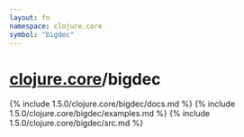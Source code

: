 ```yaml
---
layout: fn
namespace: clojure.core
symbol: "bigdec"
---
```


# [clojure.core](../)/bigdec

{% include 1.5.0/clojure.core/bigdec/docs.md %}
{% include 1.5.0/clojure.core/bigdec/examples.md %}
{% include 1.5.0/clojure.core/bigdec/src.md %}

